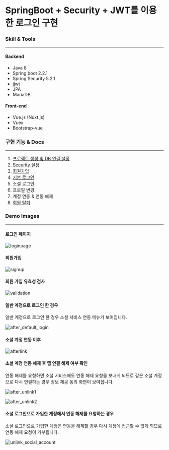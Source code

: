# SpringBoot + Security + JWT를 이용한 로그인 구현

### Skill & Tools

---

#### Backend

- Java 8
- Spring boot 2.2.1
- Spring Security 5.2.1
- jjwt
- JPA
- MariaDB



#### Front-end

- Vue.js (Nuxt.js)
- Vuex
- Bootstrap-vue



### 구현 기능 & Docs

---

1. [프로젝트 생성 및 DB 연결 설정](docs/Init.md)
2. [Security 설정](docs/Security.md)
3. [회원가입](docs/Signup.md)
4. [기본 로그인](docs/Login.md)
5. 소셜 로그인
6. 프로필 변경
7. 계정 연동 & 연동 해제
8. [회원 탈퇴](docs/Withdraw.md)



### Demo Images

---

#### 로그인 페이지

![loginpage](Readme.assets/loginpage.png)



#### 회원가입

![signup](Readme.assets/signup.png)



#### 회원 가입 유효성 검사

![validation](Readme.assets/validation.png)



#### 일반 계정으로 로그인 한 경우 

일반 계정으로 로그인 한 경우 소셜 서비스 연동 메뉴가 보여집니다.

![after_default_login](Readme.assets/after_default_login.png)



#### 소셜 계정 연동 이후

![afterlink](Readme.assets/afterlink.png)



#### 소셜 계정 연동 해제 후 앱 연결 해제 여부 확인

연동 해제를 요청하면 소셜 서비스에도 연동 해제 요청을 보내게 되므로 같은 소셜 계정으로 다시 연결하는 경우 정보 제공 동의 화면이 보여집니다.

![after_unlink1](Readme.assets/after_unlink1.png)

![after_unlink2](Readme.assets/after_unlink2.png)



#### 소셜 로그인으로 가입한 계정에서 연동 해제를 요청하는 경우

소셜 로그인으로 가입한 계정은 연동을 해제할 경우 다시 계정에 접근할 수 없게 되므로 연동 해제 요청이 거부됩니다.

![unlink_social_account](Readme.assets/unlink_social_account.png)

